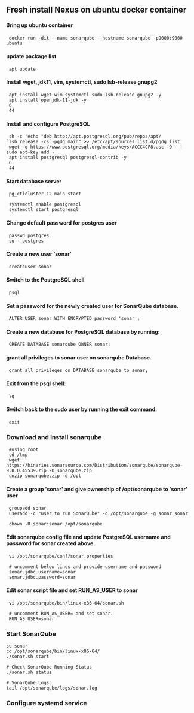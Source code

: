 ## Fresh install Nexus on ubuntu docker container

   #### Bring up ubuntu container
   
     docker run -dit --name sonarqube --hostname sonarqube -p9000:9000 ubuntu
        
   #### update package list
   
     apt update
        
   #### Install wget, jdk11, vim, systemctl, sudo lsb-release gnupg2
   
     apt install wget wim systemctl sudo lsb-release gnupg2 -y
     apt install openjdk-11-jdk -y
     6
     44
        
   #### Install and configure PostgreSQL
   
     sh -c 'echo "deb http://apt.postgresql.org/pub/repos/apt/ `lsb_release -cs`-pgdg main" >> /etc/apt/sources.list.d/pgdg.list'
     wget -q https://www.postgresql.org/media/keys/ACCC4CF8.asc -O - | sudo apt-key add -
     apt install postgresql postgresql-contrib -y
     6
     44
        
   #### Start database server
         
     pg_ctlcluster 12 main start

     systemctl enable postgresql
     systemctl start postgresql
        
   #### Change default password for postgres user
   
     passwd postgres
     su - postgres
        
   #### Create a new user 'sonar'
        
     createuser sonar
        
   #### Switch to the PostgreSQL shell
   
     psql
        
   #### Set a password for the newly created user for SonarQube database.
   
     ALTER USER sonar WITH ENCRYPTED password 'sonar';
        
   #### Create a new database for PostgreSQL database by running:
   
     CREATE DATABASE sonarqube OWNER sonar;
        
   #### grant all privileges to sonar user on sonarqube Database.
   
     grant all privileges on DATABASE sonarqube to sonar;
        
   #### Exit from the psql shell:
   
     \q
        
   #### Switch back to the sudo user by running the exit command.
   
     exit
   
   ### Download and install sonarqube
         
     #using root
     cd /tmp
     wget https://binaries.sonarsource.com/Distribution/sonarqube/sonarqube-9.0.0.45539.zip -O sonarqube.zip
     unzip sonarqube.zip -d /opt
        
   #### Create a group 'sonar' and give ownership of /opt/sonarqube to 'sonar' user
   
     groupadd sonar
     useradd -c "user to run SonarQube" -d /opt/sonarqube -g sonar sonar

     chown -R sonar:sonar /opt/sonarqube
        
   #### Edit sonarqube config file and update PostgreSQL username and password for sonar created above.
   
     vi /opt/sonarqube/conf/sonar.properties

     # uncomment below lines and provide username and password
     sonar.jdbc.username=sonar
     sonar.jdbc.password=sonar
        
   #### Edit sonar script file and set RUN_AS_USER to sonar
   
     vi /opt/sonarqube/bin/linux-x86-64/sonar.sh

     # uncomment RUN_AS_USER= and set sonar.
     RUN_AS_USER=sonar
        
  ### Start SonarQube
  
    su sonar
    cd /opt/sonarqube/bin/linux-x86-64/
    ./sonar.sh start

    # Check SonarQube Running Status
    ./sonar.sh status

    # SonarQube Logs:
    tail /opt/sonarqube/logs/sonar.log
       
  ### Configure systemd service
  
     
        
        
   
        
      
      
